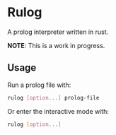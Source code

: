 # Rulog

A prolog interpreter written in rust.

**NOTE**: This is a work in progress.

## Usage

Run a prolog file with:

```bash
rulog [option...] prolog-file
```

Or enter the interactive mode with:

```bash
rulog [option...]
```
